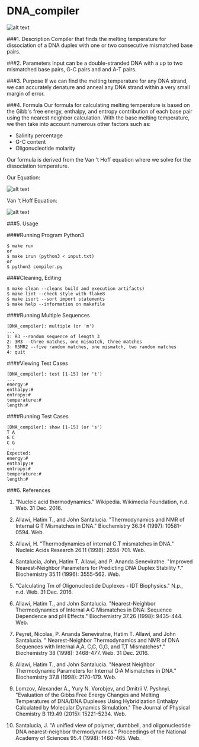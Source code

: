 # DNA_compiler

![alt text][four_branch]

###1. Description
Compiler that finds the melting temperature for dissociation of a DNA duplex with one or two consecutive mismatched base pairs.

###2. Parameters
Input can be a double-stranded DNA with a up to two mismatched base pairs, G-C pairs and and A-T pairs.

###3. Purpose
If we can find the melting temperature for any DNA strand, we can accurately denature and anneal any DNA strand within a very small margin of error.

###4. Formula
Our formula for calculating melting temperature is based on the Gibb's free energy, enthalpy, and entropy contribution of each base pair using the nearest neighbor calculation. With the base melting temperature, we then take into account numerous other factors such as:
* Salinity percentage
* G-C content
* Oligonucleotide molarity

Our formula is derived from the Van 't Hoff equation where we solve for the dissociation temperature.

Our Equation:

![alt text][Our_Equation]

Van 't Hoff Equation:

![alt text][Van_Hoff]
 
###5. Usage

####Running Program
Python3

```
$ make run
or
$ make irun (python3 < input.txt)
or
$ python3 compiler.py
```

####Cleaning, Editing

```
$ make clean --cleans build and execution artifacts)
$ make lint --check style with flake8
$ make isort --sort import statements
$ make help --information on makefile
```

####Running Multiple Sequences

```
[DNA_compiler]: multiple (or 'm')
...
1: R3 --random sequence of length 3
2: 3M3 --three matches, one mismatch, three matches
3: R5MR2 --five random matches, one mismatch, two random matches
4: quit
```

####Viewing Test Cases

```
[DNA_compiler]: test [1-15] (or 't')
...
energy:#
enthalpy:#
entropy:#
temperature:#
length:#
```

####Running Test Cases

```
[DNA_compiler]: show [1-15] (or 's')
T A
G C
C G
...
Expected:
energy:#
enthalpy:#
entropy:#
temperature:#
length:#
```

###6. References
1. "Nucleic acid thermodynamics." Wikipedia. Wikimedia Foundation, n.d. Web. 31 Dec. 2016.

2. Allawi, Hatim T., and John Santalucia. "Thermodynamics and NMR of Internal G·T Mismatches in DNA." Biochemistry 36.34 (1997): 10581-0594. Web.

3. Allawi, H. "Thermodynamics of internal C.T mismatches in DNA." Nucleic Acids Research 26.11 (1998): 2694-701. Web.

4. Santalucia, John, Hatim T. Allawi, and P. Ananda Seneviratne. "Improved Nearest-Neighbor Parameters for Predicting DNA Duplex Stability †." Biochemistry 35.11 (1996): 3555-562. Web.

5. "Calculating Tm of Oligonucleotide Duplexes - IDT Biophysics." N.p., n.d. Web. 31 Dec. 2016.

6. Allawi, Hatim T., and John Santalucia. "Nearest-Neighbor Thermodynamics of Internal A·C Mismatches in DNA:  Sequence Dependence and pH Effects." Biochemistry 37.26 (1998): 9435-444. Web.

7. Peyret, Nicolas, P. Ananda Seneviratne, Hatim T. Allawi, and John Santalucia. " Nearest-Neighbor Thermodynamics and NMR of DNA Sequences with Internal A‚A, C‚C, G‚G, and T‚T Mismatches†." Biochemistry 38 (1998): 3468-477. Web. 31 Dec. 2016.

8. Allawi, Hatim T., and John Santalucia. "Nearest Neighbor Thermodynamic Parameters for Internal G·A Mismatches in DNA." Biochemistry 37.8 (1998): 2170-179. Web.

9. Lomzov, Alexander A., Yury N. Vorobjev, and Dmitrii V. Pyshnyi. "Evaluation of the Gibbs Free Energy Changes and Melting Temperatures of DNA/DNA Duplexes Using Hybridization Enthalpy Calculated by Molecular Dynamics Simulation." The Journal of Physical Chemistry B 119.49 (2015): 15221-5234. Web.

10. Santalucia, J. "A unified view of polymer, dumbbell, and oligonucleotide DNA nearest-neighbor thermodynamics." Proceedings of the National Academy of Sciences 95.4 (1998): 1460-465. Web.

[four_branch]:https://upload.wikimedia.org/wikipedia/commons/thumb/9/92/Holliday_junction_coloured.png/400px-Holliday_junction_coloured.png
[Van_Hoff]:https://encrypted-tbn3.gstatic.com/images?q=tbn:ANd9GcRpOoWiRMsxcG6t11c1Tj4NLbHZQT_n9cu-h8c0Q9vV58TUh7Xy0Q
[Our_Equation]:http://biotools.nubic.northwestern.edu/images/thermoeq5.gif
